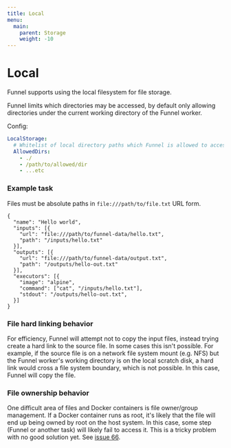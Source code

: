 ```yaml
---
title: Local
menu:
  main:
    parent: Storage
    weight: -10
---
```


# Local

Funnel supports using the local filesystem for file storage.

Funnel limits which directories may be accessed, by default only allowing directories 
under the current working directory of the Funnel worker.

Config:
```yaml
LocalStorage:
  # Whitelist of local directory paths which Funnel is allowed to access.
  AllowedDirs:
    - ./
    - /path/to/allowed/dir
    - ...etc
```

### Example task

Files must be absolute paths in `file:///path/to/file.txt` URL form.

```
{
  "name": "Hello world",
  "inputs": [{
    "url": "file:///path/to/funnel-data/hello.txt",
    "path": "/inputs/hello.txt"
  }],
  "outputs": [{
    "url": "file:///path/to/funnel-data/output.txt",
    "path": "/outputs/hello-out.txt"
  }],
  "executors": [{
    "image": "alpine",
    "command": ["cat", "/inputs/hello.txt"],
    "stdout": "/outputs/hello-out.txt",
  }]
}
```

### File hard linking behavior

For efficiency, Funnel will attempt not to copy the input files, instead trying 
create a hard link to the source file. In some cases this isn't possible. For example, 
if the source file is on a network file system mount (e.g. NFS) but the Funnel worker's 
working directory is on the local scratch disk, a hard link would cross a file system 
boundary, which is not possible. In this case, Funnel will copy the file.

### File ownership behavior

One difficult area of files and Docker containers is file owner/group management. 
If a Docker container runs as root, it's likely that the file will end up being owned 
by root on the host system. In this case, some step (Funnel or another task) will 
likely fail to access it. This is a tricky problem with no good solution yet. 
See [issue 66](https://github.com/ohsu-comp-bio/funnel/issues/66).
